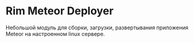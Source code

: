 # Rim Meteor Deployer

Небольшой модуль для сборки, загрузки, развертывания приложения Meteor на настроенном linux сервере.